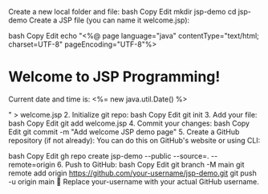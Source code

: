 Create a new local folder and file:
bash
Copy
Edit
mkdir jsp-demo
cd jsp-demo
Create a JSP file (you can name it welcome.jsp):

bash
Copy
Edit
echo "<%@ page language=\"java\" contentType=\"text/html; charset=UTF-8\" pageEncoding=\"UTF-8\"%>
<!DOCTYPE html>
<html>
<head><title>Welcome JSP Page</title></head>
<body>
    <h1>Welcome to JSP Programming!</h1>
    <p>Current date and time is: <%= new java.util.Date() %></p>
</body>
</html>" > welcome.jsp
2. Initialize git repo:
bash
Copy
Edit
git init
3. Add your file:
bash
Copy
Edit
git add welcome.jsp
4. Commit your changes:
bash
Copy
Edit
git commit -m "Add welcome JSP demo page"
5. Create a GitHub repository (if not already):
You can do this on GitHub's website or using CLI:

bash
Copy
Edit
gh repo create jsp-demo --public --source=. --remote=origin
6. Push to GitHub:
bash
Copy
Edit
git branch -M main
git remote add origin https://github.com/your-username/jsp-demo.git
git push -u origin main
🔁 Replace your-username with your actual GitHub username.
